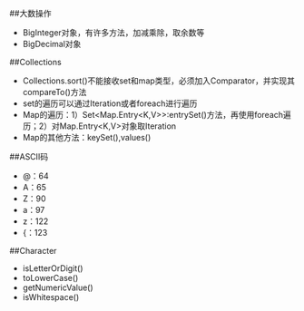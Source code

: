 ##大数操作
* BigInteger对象，有许多方法，加减乘除，取余数等
* BigDecimal对象

##Collections
* Collections.sort()不能接收set和map类型，必须加入Comparator<Type>，并实现其compareTo()方法
* set的遍历可以通过Iteration<Type>或者foreach进行遍历
* Map的遍历：1）Set<Map.Entry<K,V>>:entrySet()方法，再使用foreach遍历；2）对Map.Entry<K,V>对象取Iteration
* Map的其他方法：keySet(),values()

##ASCII码
* @：64
* A：65
* Z：90
* a：97
* z：122
* {：123

##Character
* isLetterOrDigit()
* toLowerCase()
* getNumericValue()
* isWhitespace()

